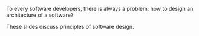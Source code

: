 To every software developers, there is always a problem: how to design an architecture of a software?

These slides discuss principles of software design.


